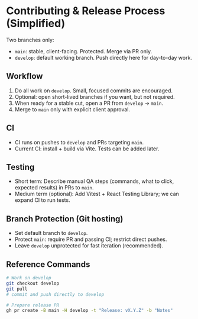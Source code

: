 # Contributing & Release Process (Simplified)

Two branches only:

- `main`: stable, client-facing. Protected. Merge via PR only.
- `develop`: default working branch. Push directly here for day-to-day work.

## Workflow

1. Do all work on `develop`. Small, focused commits are encouraged.
2. Optional: open short-lived branches if you want, but not required.
3. When ready for a stable cut, open a PR from `develop` → `main`.
4. Merge to `main` only with explicit client approval.

## CI

- CI runs on pushes to `develop` and PRs targeting `main`.
- Current CI: install + build via Vite. Tests can be added later.

## Testing

- Short term: Describe manual QA steps (commands, what to click, expected results) in PRs to `main`.
- Medium term (optional): Add Vitest + React Testing Library; we can expand CI to run tests.

## Branch Protection (Git hosting)

- Set default branch to `develop`.
- Protect `main`: require PR and passing CI; restrict direct pushes.
- Leave `develop` unprotected for fast iteration (recommended).

## Reference Commands

```bash
# Work on develop
git checkout develop
git pull
# commit and push directly to develop

# Prepare release PR
gh pr create -B main -H develop -t "Release: vX.Y.Z" -b "Notes"
```
